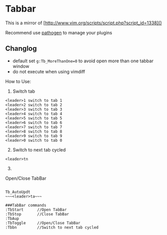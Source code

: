 # Tabbar #

This is a mirror of [http://www.vim.org/scripts/script.php?script_id=1338]()

Recommend use [pathogen](https://github.com/tpope/vim-pathogen/) to manage your plugins

## Changlog ##

* default set `g:Tb_MoreThanOne=0` to avoid open more than one tabbar window
* do not execute when using vimdiff

How to Use:
1. Switch tab
~~~
<leader>1 switch to tab 1
<leader>2 switch to tab 2
<leader>3 switch to tab 3
<leader>4 switch to tab 4
<leader>5 switch to tab 5
<leader>6 switch to tab 6
<leader>7 switch to tab 7
<leader>8 switch to tab 8
<leader>9 switch to tab 9
<leader>0 switch to tab 0
~~~
2. Switch to next tab cycled

~~~
<leader>tn
~~~

3.
Open/Close TabBar
~~~<leader>tt~~~

Tb_AutoUpdt
~~~<leader>ta~~~

###TabBar commands
:TbStart      //Open TabBar
:TbStop       //Close TabBar
:TbAup
:TbToggle     //Open/Close TabBar
:Tbbn         //Switch to next tab cycled
